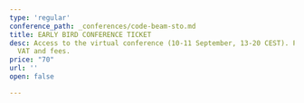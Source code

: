 ```yaml
---
type: 'regular'
conference_path: _conferences/code-beam-sto.md
title: EARLY BIRD CONFERENCE TICKET
desc: Access to the virtual conference (10-11 September, 13-20 CEST). Price excludes
  VAT and fees.
price: "70"
url: ''
open: false

---
```

